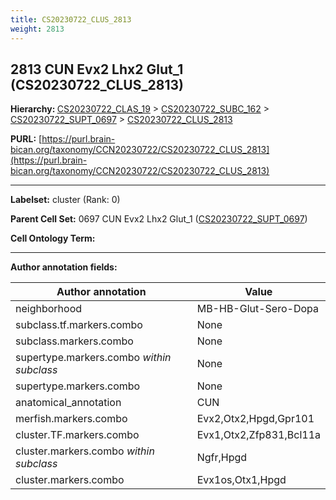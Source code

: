 ```yaml
---
title: CS20230722_CLUS_2813
weight: 2813
---
```

## 2813 CUN Evx2 Lhx2 Glut_1 (CS20230722_CLUS_2813)
<b>Hierarchy: </b>
[CS20230722_CLAS_19](../CS20230722_CLAS_19) >
[CS20230722_SUBC_162](../CS20230722_SUBC_162) >
[CS20230722_SUPT_0697](../CS20230722_SUPT_0697) >
[CS20230722_CLUS_2813](../CS20230722_CLUS_2813)

**PURL:** [https://purl.brain-bican.org/taxonomy/CCN20230722/CS20230722_CLUS_2813](https://purl.brain-bican.org/taxonomy/CCN20230722/CS20230722_CLUS_2813)

---


**Labelset:** cluster (Rank: 0)

**Parent Cell Set:** 0697 CUN Evx2 Lhx2 Glut_1 ([CS20230722_SUPT_0697](../CS20230722_SUPT_0697))



**Cell Ontology Term:** 

[MARKER GENES.]: #


---

[TRANSFERRED ANNOTATIONS.]: #


[AUTHOR ANNOTATION FIELDS.]: #


**Author annotation fields:**

| Author annotation | Value |
|-------------------|-------|
|neighborhood|MB-HB-Glut-Sero-Dopa|
|subclass.tf.markers.combo|None|
|subclass.markers.combo|None|
|supertype.markers.combo _within subclass_|None|
|supertype.markers.combo|None|
|anatomical_annotation|CUN|
|merfish.markers.combo|Evx2,Otx2,Hpgd,Gpr101|
|cluster.TF.markers.combo|Evx1,Otx2,Zfp831,Bcl11a|
|cluster.markers.combo _within subclass_|Ngfr,Hpgd|
|cluster.markers.combo|Evx1os,Otx1,Hpgd|
